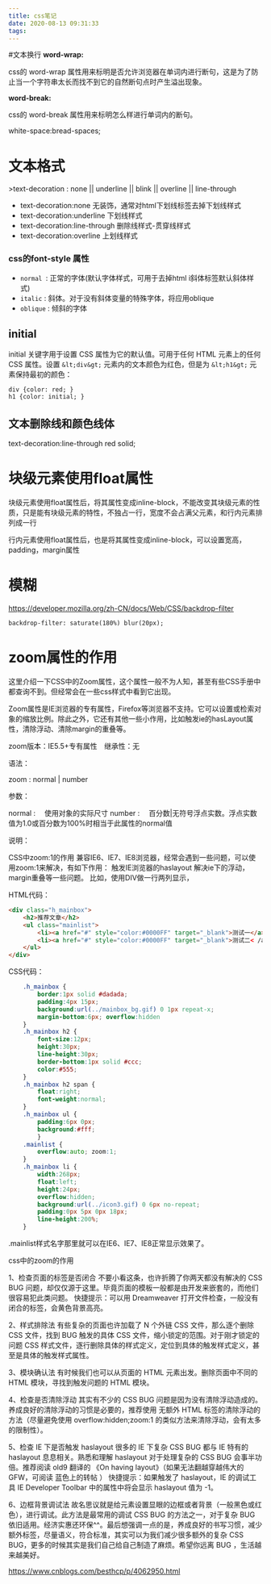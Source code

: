 ```yaml
---
title: css笔记
date: 2020-08-13 09:31:33
tags:
---
```


#文本换行
**word-wrap:**

css的 word-wrap 属性用来标明是否允许浏览器在单词内进行断句，这是为了防止当一个字符串太长而找不到它的自然断句点时产生溢出现象。

<!-- more -->

**word-break:**

css的 word-break 属性用来标明怎么样进行单词内的断句。

white-space:bread-spaces;
# 文本格式 
&gt;text-decoration : none || underline || blink || overline || line-through 
- text-decoration:none 无装饰，通常对html下划线标签去掉下划线样式
- text-decoration:underline 下划线样式
- text-decoration:line-through 删除线样式-贯穿线样式
- text-decoration:overline 上划线样式

### css的font-style  属性
- `normal `: 正常的字体(默认字体样式，可用于去掉html i斜体标签默认斜体样式)
- `italic` : 斜体。对于没有斜体变量的特殊字体，将应用oblique
- `oblique` : 倾斜的字体

## initial
initial 关键字用于设置 CSS 属性为它的默认值。可用于任何 HTML 元素上的任何 CSS 属性。设置 `&lt;div&gt;` 元素内的文本颜色为红色，但是为 `&lt;h1&gt;` 元素保持最初的颜色：
```
div {color: red; }
h1 {color: initial; }
```

## 文本删除线和颜色线体
text-decoration:line-through red solid;

# 块级元素使用float属性

块级元素使用float属性后，将其属性变成inline-block，不能改变其块级元素的性质，只是能有块级元素的特性，不独占一行，宽度不会占满父元素，和行内元素排列成一行

行内元素使用float属性后，也是将其属性变成inline-block，可以设置宽高，padding，margin属性

# 模糊

https://developer.mozilla.org/zh-CN/docs/Web/CSS/backdrop-filter
```
backdrop-filter: saturate(180%) blur(20px);  
```

# zoom属性的作用

这里介绍一下CSS中的Zoom属性，这个属性一般不为人知，甚至有些CSS手册中都查询不到。但经常会在一些css样式中看到它出现。

Zoom属性是IE浏览器的专有属性，Firefox等浏览器不支持。它可以设置或检索对象的缩放比例。除此之外，它还有其他一些小作用，比如触发ie的hasLayout属性，清除浮动、清除margin的重叠等。

zoom版本：IE5.5+专有属性　继承性：无

语法：

zoom : normal | number 

参数：

normal : 　使用对象的实际尺寸
number : 　百分数|无符号浮点实数。浮点实数值为1.0或百分数为100%时相当于此属性的normal值

说明：

CSS中zoom:1的作用
兼容IE6、IE7、IE8浏览器，经常会遇到一些问题，可以使用zoom:1来解决，有如下作用：
触发IE浏览器的haslayout
解决ie下的浮动，margin重叠等一些问题。
比如，使用DIV做一行两列显示，

HTML代码：
```html
<div class="h_mainbox"> 
	<h2>推荐文章</h2> 
	<ul class="mainlist"> 
		<li><a href="#" style="color:#0000FF" target="_blank">测试一</a></li> 
		<li><a href="#" style="color:#0000FF" target="_blank">测试二< /a></li> 
	</ul> 
</div>
```
CSS代码：
```css
    .h_mainbox {
		border:1px solid #dadada; 
		padding:4px 15px; 
		background:url(../mainbox_bg.gif) 0 1px repeat-x;
		margin-bottom:6px; overflow:hidden
	}
	.h_mainbox h2 { 
		font-size:12px; 
		height:30px; 
		line-height:30px; 
		border-bottom:1px solid #ccc; 
		color:#555;
	} 
    .h_mainbox h2 span { 
		float:right; 
		font-weight:normal;
	} 
    .h_mainbox ul { 
		padding:6px 0px; 
		background:#fff;
		} 
    .mainlist { 
		overflow:auto; zoom:1;
	} 
    .h_mainbox li { 
		width:268px; 
		float:left; 
		height:24px; 
		overflow:hidden; 
		background:url(../icon3.gif) 0 6px no-repeat; 
		padding:0px 5px 0px 18px; 
		line-height:200%;
	}
```
.mainlist样式名字那里就可以在IE6、IE7、IE8正常显示效果了。

css中的zoom的作用

1、检查页面的标签是否闭合
不要小看这条，也许折腾了你两天都没有解决的 CSS BUG 问题，却仅仅源于这里。毕竟页面的模板一般都是由开发来嵌套的，而他们很容易犯此类问题。
快捷提示：可以用 Dreamweaver 打开文件检查，一般没有闭合的标签，会黄色背景高亮。

2、样式排除法
有些复杂的页面也许加载了 N 个外链 CSS 文件，那么逐个删除 CSS 文件，找到 BUG 触发的具体 CSS 文件，缩小锁定的范围。对于刚才锁定的问题 CSS 样式文件，逐行删除具体的样式定义，定位到具体的触发样式定义，甚至是具体的触发样式属性。

3、模块确认法
有时候我们也可以从页面的 HTML 元素出发。删除页面中不同的 HTML 模块，寻找到触发问题的 HTML 模块。

4、检查是否清除浮动
其实有不少的 CSS BUG 问题是因为没有清除浮动造成的。养成良好的清除浮动的习惯是必要的，推荐使用 无额外 HTML 标签的清除浮动的方法（尽量避免使用 overflow:hidden;zoom:1 的类似方法来清除浮动，会有太多的限制性）。

5、检查 IE 下是否触发 haslayout
很多的 IE 下复杂 CSS BUG 都与 IE 特有的 haslayout 息息相关。熟悉和理解 haslayout 对于处理复杂的 CSS BUG 会事半功倍。推荐阅读 old9 翻译的 《On having layout》（如果无法翻越穿越伟大的 GFW，可阅读 蓝色上的转帖 ）
快捷提示：如果触发了 haslayout，IE 的调试工具 IE Developer Toolbar 中的属性中将会显示 haslayout 值为 -1。

6、边框背景调试法
故名思议就是给元素设置显眼的边框或者背景（一般黑色或红色），进行调试。此方法是最常用的调试 CSS BUG 的方法之一，对于复杂 BUG 依旧适用。经济实惠还环保^^。最后想强调一点的是，养成良好的书写习惯，减少额外标签，尽量语义，符合标准，其实可以为我们减少很多额外的复杂 CSS BUG，更多的时候其实是我们自己给自己制造了麻烦。希望你远离 BUG ，生活越来越美好。


https://www.cnblogs.com/besthcp/p/4062950.html